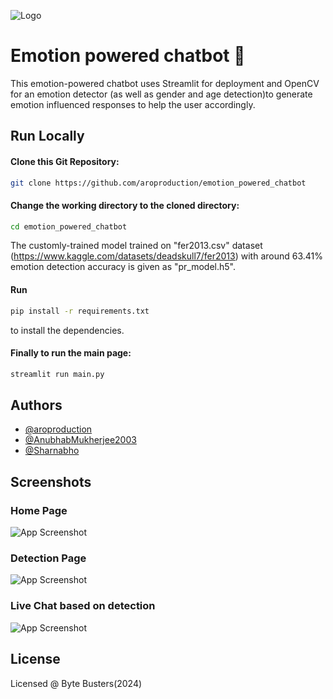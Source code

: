 
![Logo](https://i.ibb.co/DzZMY89/embot.jpg)


# Emotion powered chatbot 🤖

This emotion-powered chatbot uses Streamlit for deployment and OpenCV for an emotion detector (as well as gender and age detection)to generate emotion influenced responses to help the user accordingly.




## Run Locally

#### Clone this Git Repository:

```bash
git clone https://github.com/aroproduction/emotion_powered_chatbot
```

#### Change the working directory to the cloned directory:
```bash
cd emotion_powered_chatbot
```

The customly-trained model trained on "fer2013.csv" dataset (https://www.kaggle.com/datasets/deadskull7/fer2013) with around 63.41% emotion detection accuracy is given as "pr_model.h5".

#### Run 
```bash
pip install -r requirements.txt
```
to install the dependencies.

#### Finally to run the main page:
```bash
streamlit run main.py
```



## Authors

- [@aroproduction](https://www.github.com/aroproduction)
- [@AnubhabMukherjee2003](https://github.com/AnubhabMukherjee2003)
- [@Sharnabho](https://github.com/Sharnabho)


## Screenshots

### Home Page

![App Screenshot](https://i.ibb.co/7RSGVbx/Screenshot-25-3-2024-12284-localhost.jpg)

### Detection Page

![App Screenshot](https://i.ibb.co/SRnKCR6/main-Streamlit-Brave-2-4-2024-1-44-43-PM.png)

### Live Chat based on detection

![App Screenshot](https://i.ibb.co/48bYkx5/Screenshot-25-3-2024-122019-localhost.jpg)



## License

Licensed @ Byte Busters(2024)

